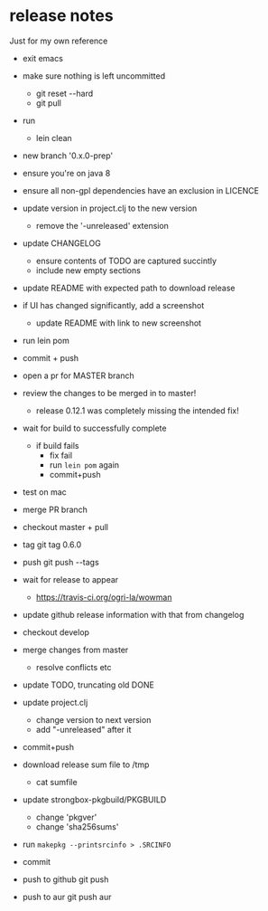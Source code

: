 # release notes

Just for my own reference

* exit emacs
* make sure nothing is left uncommitted
    - git reset --hard
    - git pull
* run
    - lein clean
* new branch '0.x.0-prep'
* ensure you're on java 8
* ensure all non-gpl dependencies have an exclusion in LICENCE
* update version in project.clj to the new version
    - remove the '-unreleased' extension
* update CHANGELOG
    - ensure contents of TODO are captured succintly
    - include new empty sections
* update README with expected path to download release
* if UI has changed significantly, add a screenshot
    - update README with link to new screenshot
* run lein pom
* commit + push
* open a pr for MASTER branch
* review the changes to be merged in to master!
    - release 0.12.1 was completely missing the intended fix!
* wait for build to successfully complete
    - if build fails
        - fix fail
        - run `lein pom` again
        - commit+push
* test on mac
* merge PR branch
* checkout master + pull
* tag
    git tag 0.6.0
* push
    git push --tags
* wait for release to appear
    - https://travis-ci.org/ogri-la/wowman
* update github release information with that from changelog


* checkout develop
* merge changes from master
    - resolve conflicts etc
* update TODO, truncating old DONE
* update project.clj
    - change version to next version 
    - add "-unreleased" after it
* commit+push


* download release sum file to /tmp
    - cat sumfile
* update strongbox-pkgbuild/PKGBUILD
    - change 'pkgver'
    - change 'sha256sums'
* run `makepkg --printsrcinfo > .SRCINFO`
* commit 
* push to github
    git push
* push to aur
    git push aur
